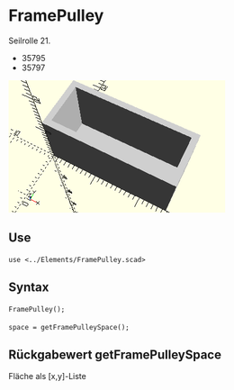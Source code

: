 # FramePulley
Seilrolle 21.
- 35795
- 35797

![FramePulley](../../images/FramePulley.png)

## Use
```
use <../Elements/FramePulley.scad>
```

## Syntax
```
FramePulley();

space = getFramePulleySpace();
```

## Rückgabewert getFramePulleySpace
Fläche als \[x,y]-Liste